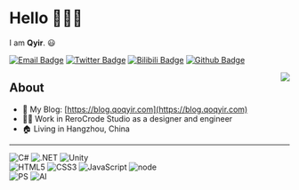 # Hello :ocean::ocean::ocean:

I am **Qyir**. :smiley:

[![Email Badge](https://img.shields.io/badge/-Email-c14438?style=for-the-badge&logo=Gmail&logoColor=white&link=mailto:voyoaugi@gmail.com)](mailto:voyoaugi@gmail.com)
[![Twitter Badge](https://img.shields.io/badge/-Twitter-1da1f2?style=for-the-badge&labelColor=1da1f2&logo=twitter&logoColor=white&link=https://twitter.com/QoQyir)](https://twitter.com/QoQyir)
[![Bilibili Badge](https://img.shields.io/badge/-BiliBili-D14970?style=for-the-badge&logo=Bilibili&logoColor=white&link=https://space.bilibili.com/89553968)](https://space.bilibili.com/89553968)
[![Github Badge](https://img.shields.io/badge/-Github-232323?style=for-the-badge&logo=Github&logoColor=white&link=https://github.com/qyir)](https://github.com/qyir)

<img align="right" src="https://github-readme-stats.vercel.app/api?username=qyir&show_icons=true&theme=tokyonight&hide_border=true">

## About

- :speech_balloon: My Blog: [https://blog.qoqyir.com](https://blog.qoqyir.com)
- :man_technologist: Work in ReroCrode Studio as a designer and engineer
- :house: Living in Hangzhou, China

---

![C#](https://img.shields.io/badge/C%20Sharp-grey?style=for-the-badge&logo=csharp&logoColor=white&labelColor=239120)
![.NET](https://img.shields.io/badge/.net-grey?style=for-the-badge&logo=dotnet&logoColor=white&labelColor=512BD4)
![Unity](https://img.shields.io/badge/unity-grey?style=for-the-badge&logo=unity&logoColor=white&labelColor=000000)  
![HTML5](https://img.shields.io/badge/html%205-grey?style=for-the-badge&logo=html5&logoColor=white&labelColor=E34F26)
![CSS3](https://img.shields.io/badge/css%203-grey?style=for-the-badge&logo=css3&logoColor=white&labelColor=1572B6)
![JavaScript](https://img.shields.io/badge/-JavaScript-grey?style=for-the-badge&logo=javascript&logoColor=white&labelColor=F7DF1E)
![node](https://img.shields.io/badge/-node-grey?style=for-the-badge&logo=node.js&logoColor=white&labelColor=339933)  
![PS](https://img.shields.io/badge/Adobe%20Photoshop-grey?style=for-the-badge&logo=adobephotoshop&logoColor=white&labelColor=31A8FF)
![AI](https://img.shields.io/badge/Adobe%20Illustrator-grey?style=for-the-badge&logo=adobeillustrator&logoColor=white&labelColor=FF9A00)

